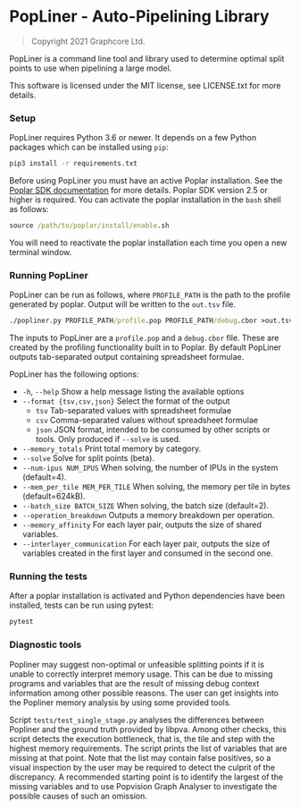 # PopLiner - Auto-Pipelining Library

> Copyright 2021 Graphcore Ltd.

PopLiner is a command line tool and library used to determine optimal split points to use when
pipelining a large model.

This software is licensed under the MIT license, see LICENSE.txt for more details.

### Setup

PopLiner requires Python 3.6 or newer.  It depends on a few Python packages which can be installed
using `pip`:

```cmd
pip3 install -r requirements.txt
```

Before using PopLiner you must have an active Poplar installation.  See the
[Poplar SDK documentation](https://docs.graphcore.ai/projects/ipu-pod-getting-started/en/latest/installation.html#setting-up-the-sdk-environment)
for more details.  Poplar SDK version 2.5 or higher is required.  You can
activate the poplar installation in the `bash` shell as follows:

```cmd
source /path/to/poplar/install/enable.sh
```

You will need to reactivate the poplar installation each time you open a new terminal window.

### Running PopLiner

PopLiner can be run as follows, where `PROFILE_PATH` is the path to the profile generated by
poplar.  Output will be written to the `out.tsv` file.

```cmd
./popliner.py PROFILE_PATH/profile.pop PROFILE_PATH/debug.cbor >out.tsv
```

The inputs to PopLiner are a `profile.pop` and a `debug.cbor` file.  These are created by the
profiling functionality built in to Poplar.  By default PopLiner outputs tab-separated output
containing spreadsheet formulae.

PopLiner has the following options:

 - `-h`, `--help` Show a help message listing the available options
 - `--format {tsv,csv,json}` Select the format of the output
   - `tsv` Tab-separated values with spreadsheet formulae
   - `csv` Comma-separated values without spreadsheet formulae
   - `json` JSON format, intended to be consumed by other scripts or tools.  Only produced if `--solve` is used.
 - `--memory_totals` Print total memory by category.
 - `--solve` Solve for split points (beta).
 - `--num-ipus NUM_IPUS` When solving, the number of IPUs in the system (default=4).
 - `--mem_per_tile MEM_PER_TILE` When solving, the memory per tile in bytes (default=624kB).
 - `--batch_size BATCH_SIZE` When solving, the batch size (default=2).
 - `--operation_breakdown` Outputs a memory breakdown per operation.
 - `--memory_affinity` For each layer pair, outputs the size of shared variables.
 - `--interlayer_communication` For each layer pair, outputs the size of variables
   created in the first layer and consumed in the second one.

### Running the tests

After a poplar installation is activated and Python dependencies have been installed, tests can
be run using pytest:

```cmd
pytest
```

### Diagnostic tools

Popliner may suggest non-optimal or unfeasible splitting points if it is unable to correctly
interpret memory usage. This can be due to missing programs and variables that are the result
of missing debug context information among other possible reasons. The user can get insights
into the Popliner memory analysis by using some provided tools.

Script `tests/test_single_stage.py` analyses the differences between Popliner and the ground
truth provided by libpva. Among other checks, this script detects the execution bottleneck,
that is, the tile and step with the highest memory requirements. The script prints the list
of variables that are missing at that point. Note that the list may contain false positives,
so a visual inspection by the user may be required to detect the culprit of the discrepancy.
A recommended starting point is to identify the largest of the missing variables and to use
Popvision Graph Analyser to investigate the possible causes of such an omission.
